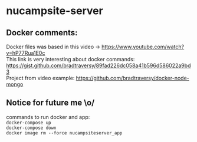 # nucampsite-server

## Docker comments:
Docker files was based in this video -> https://www.youtube.com/watch?v=hP77Rua1E0c  <br />
This link is very interesting about docker commands: https://gist.github.com/bradtraversy/89fad226dc058a41b596d586022a9bd3  <br />
Project from video example: https://github.com/bradtraversy/docker-node-mongo  <br />

## Notice for future me \o/
commands to run docker and app:  <br />
```docker-compose up```  <br />
```docker-compose down```  <br />
```docker image rm --force nucampsiteserver_app```  <br />

